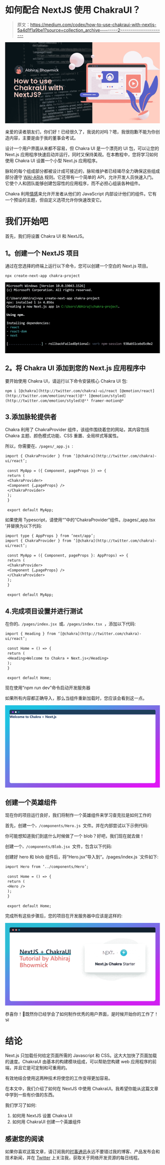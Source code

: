 # 如何配合 NextJS 使用 ChakraUI？

> 原文：<https://medium.com/codex/how-to-use-chakraui-with-nextjs-5a4d1f1a9be1?source=collection_archive---------2----------------------->

![](img/20df941866f3edd008dfb61197a10d26.png)

亲爱的读者朋友们，你们好！已经很久了，我说的对吗？嗯，我很抱歉不能为你创造内容，主要是由于我的董事会考试。

设计一个用户界面从来都不容易，但 Chakra UI 是一个漂亮的 UI 包，可以让您的 Next.js 应用程序快速启动并运行，同时又保持美观。在本教程中，您将学习如何使用 Chakra UI 设置一个小型 Next.js 应用程序。

脉轮的每个组成部分都被设计成可接近的，脉轮维护者已经竭尽全力确保这些组成部分遵守 [WAI-ARIA](https://www.w3.org/WAI/standards-guidelines/aria/) 规则。它还带有一个简单的 API，允许开发人员快速入门。它使个人和团队能够创建包容性的应用程序，而不必担心组装各种组件。

Chakra 利用[情感](https://emotion.sh)来允许开发者从他们的 JavaScript 内部设计他们的组件。它有一个预设的主题，但自定义选项允许你快速改变它。

# 我们开始吧

首先，我们将设置 Chakra UI 和 NextJS。

## **1。创建一个 NextJS 项目**

通过在您选择的终端上运行以下命令，您可以创建一个空白的 Next.js 项目。

```
npx create-next-app chakra-project
```

![](img/a305e2f95affdab78e7e7f6a9aa0e162.png)

## **2。将 Chakra UI 添加到您的 Next.js 应用程序中**

要开始使用 Chakra UI，请运行以下命令安装核心 Chakra UI 包:

```
npm i [@chakra](http://twitter.com/chakra)-ui/react [@emotion/react](http://twitter.com/emotion/react)@¹¹ [@emotion/styled](http://twitter.com/emotion/styled)@¹¹ framer-motion@⁴
```

## 3️.**添加脉轮提供者**

Chakra 利用了 ChakraProvider 组件，该组件围绕着您的网站，其内容包括 Chakra 主题、颜色模式功能、CSS 重置、全局样式等属性。

所以，你需要在`。/pages/_app.js `:

```
import { ChakraProvider } from ‘[@chakra](http://twitter.com/chakra)-ui/react’;

 const MyApp = ({ Component, pageProps }) => {
 return (
 <ChakraProvider>
 <Component {…pageProps} />
 </ChakraProvider>
 );
 }

 export default MyApp; 
```

如果使用 Typescript，请使用“”中的“ChakraProvider”组件。/pages/_app.tsx '并替换为以下代码:

```
import type { AppProps } from ‘next/app’;
import { ChakraProvider } from ‘[@chakra](http://twitter.com/chakra)-ui/react’;

 const MyApp = ({ Component, pageProps }: AppProps) => {
 return (
 <ChakraProvider>
 <Component {…pageProps} />
 </ChakraProvider>
 );
 }

 export default MyApp;
```

## 4️.**完成项目设置并进行测试**

在你的`。/pages/index.jsx `或`。/pages/index.tsx `，添加以下代码:

```
import { Heading } from ‘[@chakra](http://twitter.com/chakra)-ui/react’;

 const Home = () => {
 return (
 <Heading>Welcome to Chakra + Next.js</Heading>
 ); 
 }

 export default Home;
```

现在使用“npm run dev”命令启动开发服务器

如果所有内容都正确导入，那么当组件重新加载时，您应该会看到这一点。

![](img/5344b3a88cd334c25b5e51a4faf05db0.png)

## 创建一个英雄组件

现在你的项目运行良好，我们将制作一个英雄组件来学习查克拉是如何工作的

首先，创建一个`。/components/Hero.js `文件。并在内部尝试以下示例代码:

你可能想知道我们到底什么时候做了一个 blob？好吧，我们现在就去做！

创建一个`。/components/Blob.jsx `文件，包含以下代码:

创建好 hero 和 blob 组件后，将“Hero.jsx”导入到“。/pages/index.js `文件如下:

```
import Hero from ‘../components/Hero’;

 const Home = () => {
 return (
 <Hero />
 );
 }

 export default Home;
```

完成所有这些步骤后，您的项目在开发服务器中应该是这样的:

![](img/f5e33ed6aee7c5d5409717e4c524891f.png)

恭喜你！🎉既然你已经学会了如何制作优秀的用户界面，是时候开始你的工作了！🕉️

# 结论

Next.js 只加载任何给定页面所需的 Javascript 和 CSS。这大大加快了页面加载的速度。ChakraUI 由基本的构建模块组成，可以帮助您构建 web 应用程序的前端，并且它是可定制和可重用的。

有效地结合使用这两种技术将使您的工作变得更加容易。

在本文中，我们介绍了如何在 NextJS 中使用 ChakraUI。我希望你能从这篇文章中学到一些有价值的东西。

我们学习了如何:

1.  如何用 NextJS 设置 Chakra UI
2.  如何用 ChakraUI 创建一个英雄组件

## 感谢您的阅读

如果你喜欢这篇文章，请订阅我的[时事通讯](https://abhirajbhowmick.substack.com)永远不要错过我的博客、产品发布会和技术新闻，并在 [Twitter](https://twitter.com/rainboestrykr) 上关注我，获取关于网络开发资源的每日线程。